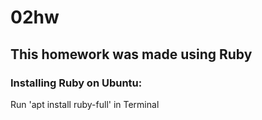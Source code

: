 # 02hw

## This homework was made using Ruby

### Installing Ruby on Ubuntu:
    
Run 'apt install ruby-full' in Terminal 
